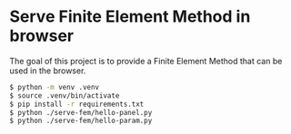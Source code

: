 # Serve Finite Element Method in browser

The goal of this project is to provide a Finite Element Method that can be used in the browser.

```bash
$ python -m venv .venv
$ source .venv/bin/activate
$ pip install -r requirements.txt
$ python ./serve-fem/hello-panel.py
$ python ./serve-fem/hello-param.py
```
